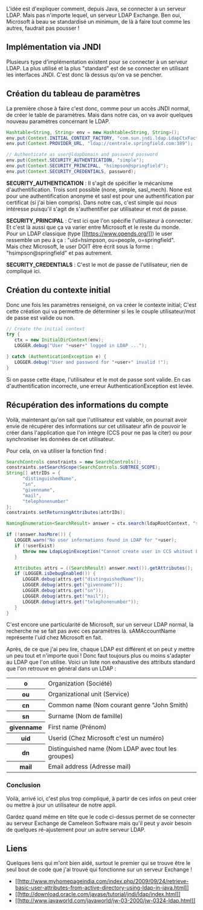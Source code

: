 <!-- --- title: Java / Connexion LDAP Exchange -->
L'idée est d'expliquer comment, depuis Java, se connecter à un serveur LDAP. Mais pas n'importe lequel, un serveur
LDAP Exchange. Ben oui, Microsoft à beau se standardisé un minimum, de là à faire tout comme les autres, faudrait pas
pousser !

## Implémentation via JNDI
Plusieurs type d'implémentation existent pour se connecter à un serveur LDAP. La plus utilisé et la plus "standard" est
de se connecter en utilisant les interfaces JNDI. C'est donc là dessus qu'on va se pencher.

## Création du tableau de paramètres
La première chose à faire c'est donc, comme pour un accès JNDI normal, de créer le table de paramètres. Mais dans notre
cas, on va avoir quelques nouveau paramètres concernant le LDAP.

``` java
Hashtable<String, String> env = new Hashtable<String, String>();
env.put(Context.INITIAL_CONTEXT_FACTORY, "com.sun.jndi.ldap.LdapCtxFactory");
env.put(Context.PROVIDER_URL, "ldap://centrale.springfield.com:389");

// Authenticate as user@ldapDomain and password password
env.put(Context.SECURITY_AUTHENTICATION, "simple");
env.put(Context.SECURITY_PRINCIPAL, "hsimpson@springfield");
env.put(Context.SECURITY_CREDENTIALS, password);
```

**SECURITY_AUTHENTICATION** : Il s'agit de spécifier le mécanisme d'authentification. Trois sont possible (none, simple,
sasl_mech). None est pour une authentification anonyme et sasl est pour une authentification par certificat (si j'ai
bien compris). Dans notre cas, c'est simple qui nous intéresse puisqu'il s'agit de s'authentifier par utilisateur et
mot de passe.

**SECURITY_PRINCIPAL** : C'est ici que l'on spécifie l'utilisateur à connecter. Et c'est là aussi que ça va varier
entre Microsoft et le reste du monde.<br/>
Pour un LDAP classique (type [[https://www.opends.org/]]) le user ressemble un peu à ça : "uid=hsimpson, ou=people, o=springfield".<br/>
Mais chez Microsoft, le user DOIT être écrit sous la forme : "hsimpson@springfield" et pas autrement.

**SECURITY_CREDENTIALS** : C'est le mot de passe de l'utilisateur, rien de compliqué ici.

## Création du contexte initial
Donc une fois les paramètres renseigné, on va créer le contexte initial; C'est cette création qui va permettre de
déterminer si les le couple utilisateur/mot de passe est valide ou non.

``` java
// Create the initial context
try {
   ctx = new InitialDirContext(env);
   LOGGER.debug("User "+user+" logged in LDAP ...");

} catch (AuthenticationException e) {
   LOGGER.debug("User and password for "+user+" invalid !");
}
```

Si on passe cette étape, l'utilisateur et le mot de passe sont valide. En cas d'authentification incorrecte, une erreur
AuthenticationException est levée.

## Récupération des informations du compte
Voilà, maintenant qu'on sait que l'utilisateur est valable, on pourrait avoir envie de récupérer des informations sur
cet utilisateur afin de pouvoir le créer dans l'application que l'on intègre (CCS pour ne pas la citer) ou pour
synchroniser les données de cet utilisateur.

Pour cela, on va utiliser la fonction find :

``` java
SearchControls constraints = new SearchControls();
constraints.setSearchScope(SearchControls.SUBTREE_SCOPE);
String[] attrIDs = {
      "distinguishedName",
      "sn",
      "givenname",
      "mail",
      "telephonenumber"
};
constraints.setReturningAttributes(attrIDs);

NamingEnumeration<SearchResult> answer = ctx.search(ldapRootContext, "sAMAccountName="+ user, constraints);

if (!answer.hasMore()) {
   LOGGER.warn("No user informations found in LDAP for "+user);
   if (!userExist)
      throw new LdapLoginException("Cannot create user in CCS whitout LDAP informations !");
   }

   Attributes attrs = ((SearchResult) answer.next()).getAttributes();
   if (LOGGER.isDebugEnabled()) {
      LOGGER.debug(attrs.get("distinguishedName"));
      LOGGER.debug(attrs.get("givenname"));
      LOGGER.debug(attrs.get("sn"));
      LOGGER.debug(attrs.get("mail"));
      LOGGER.debug(attrs.get("telephonenumber"));
   }
}
```

C'est encore une particularité de Microsoft, sur un serveur LDAP normal, la recherche ne se fait pas avec ces paramètres
là. sAMAccountName représente l'uid chez Microsoft en fait.

Après, de ce que j'ai peu lire, chaque LDAP est différent et on peut y mettre un peu tout et n'importe quoi !
Donc faut toujours plus ou moins s'adapter au LDAP que l'on utilise. Voici un liste non exhaustive des attributs
standard que l'on retrouve en général dans un LDAP :
<table>
<tr><th>o</th><td>Organization (Société)</td></tr>
<tr><th>ou</th><td>Organizational unit (Service)</td></tr>
<tr><th>cn</th><td>Common name (Nom courant genre "John Smith)</td></tr>
<tr><th>sn</th><td>Surname (Nom de famille)</td></tr>
<tr><th>givenname</th><td>First name (Prénom)</td></tr>
<tr><th>uid</th><td>Userid (Chez Microsoft c'est un numéro)</td></tr>
<tr><th>dn</th><td>Distinguished name (Nom LDAP avec tout les groupes)</td></tr>
<tr><th>mail</th><td>Email address (Adresse mail)</td></tr>
</table>

### Conclusion
Voilà, arrivé ici, c'est plus trop compliqué, à partir de ces infos on peut créer ou mettre à jour un utilisateur de
notre appli.

Gardez quand même en tête que le code ci-dessus permet de se connecter au serveur Exchange de Cameleon Software mais
qu'il peut y avoir besoin de quelques ré-ajustement pour un autre serveur LDAP.

## Liens
Quelques liens qui m'ont bien aidé, surtout le premier qui se trouve être le seul bout de code que j'ai trouvé qui
fonctionne sur un serveur Exchange !

  * [[http://www.myhomepageindia.com/index.php/2009/09/24/retrieve-basic-user-attributes-from-active-directory-using-ldap-in-java.html]]
  * [[http://download.oracle.com/javase/tutorial/jndi/ldap/index.html]]
  * [[http://www.javaworld.com/javaworld/jw-03-2000/jw-0324-ldap.html]]

<!-- --- tags: java -->
